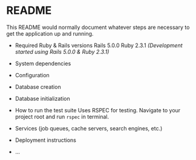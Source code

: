 # README

This README would normally document whatever steps are necessary to get the
application up and running.

* Required Ruby & Rails versions
Rails 5.0.0
Ruby 2.3.1
_(Development started using Rails 5.0.0 & Ruby 2.3.1)_

* System dependencies

* Configuration

* Database creation

* Database initialization

* How to run the test suite
Uses RSPEC for testing. Navigate to your project root and run `rspec` in terminal.

* Services (job queues, cache servers, search engines, etc.)

* Deployment instructions

* ...
